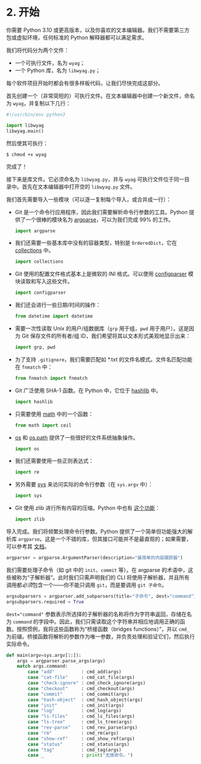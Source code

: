 # 2. 开始

你需要 Python 3.10 或更高版本，以及你喜欢的文本编辑器。我们不需要第三方包或虚拟环境，任何标准的 Python 解释器都可以满足需求。

我们将代码分为两个文件：

- 一个可执行文件，名为 `wyag`；
- 一个 Python 库，名为 `libwyag.py`；

每个软件项目开始时都会有很多样板代码，让我们尽快完成这部分。

首先创建一个（非常简短的）可执行文件。在文本编辑器中创建一个新文件，命名为 `wyag`，并复制以下几行：

```python
#!/usr/bin/env python3

import libwyag
libwyag.main()
```

然后使其可执行：

``` shell
$ chmod +x wyag
```

完成了！

接下来是库文件。它必须命名为 `libwyag.py`，并与 `wyag` 可执行文件位于同一目录中。首先在文本编辑器中打开空的 `libwyag.py` 文件。

我们首先需要导入一些模块（可以逐一复制每个导入，或合并成一行）：

- Git 是一个命令行应用程序，因此我们需要解析命令行参数的工具。Python 提供了一个很棒的模块名为 [argparse](https://docs.python.org/zh-cn/3/library/argparse.html)，可以为我们完成 99% 的工作。

    ```python
    import argparse
    ```

- 我们还需要一些基本库中没有的容器类型，特别是 `OrderedDict`，它在 [collections](https://docs.python.org/zh-cn/3/library/collections.html#collections.OrderedDict) 中。

    ```python
    import collections
    ```

- Git 使用的配置文件格式基本上是微软的 INI 格式。可以使用 [configparser](https://docs.python.org/zh-cn/3/library/configparser.html) 模块读取和写入这些文件。

    ```python
    import configparser
    ```

- 我们还会进行一些日期/时间的操作：

    ```python
    from datetime import datetime
    ```

- 需要一次性读取 Unix 的用户/组数据库（`grp` 用于组，`pwd` 用于用户）。这是因为 Git 保存文件的所有者/组 ID，我们希望将其以文本形式美观地显示出来：

    ```python
    import grp, pwd
    ```

- 为了支持 `.gitignore`，我们需要匹配如 \*.txt 的文件名模式。文件名匹配功能在 `fnmatch` 中：

    ```python
    from fnmatch import fnmatch
    ```

- Git 广泛使用 SHA-1 函数。在 Python 中，它位于 [hashlib](https://docs.python.org/zh-cn/3/library/hashlib.html) 中。

    ```python
    import hashlib
    ```

- 只需要使用 [math](https://docs.python.org/zh-cn/3/library/math.html) 中的一个函数：

    ```python
    from math import ceil
    ```

- [os](https://docs.python.org/zh-cn/3/library/os.html) 和 [os.path](https://docs.python.org/zh-cn/3/library/os.path.html) 提供了一些很好的文件系统抽象操作。

    ```python
    import os
    ```

- 我们还需要使用一些正则表达式：

    ```python
    import re
    ```

- 另外需要 [sys](https://docs.python.org/zh-cn/3/library/sys.html) 来访问实际的命令行参数（在 `sys.argv` 中）：

    ```python
    import sys
    ```

- Git 使用 zlib 进行所有内容的压缩。Python 中也有 [这个功能](https://docs.python.org/zh-cn/3/library/zlib.html)：

    ```python
    import zlib
    ```

导入完成。我们将频繁处理命令行参数。Python 提供了一个简单但功能强大的解析库 `argparse`。这是一个不错的库，但其接口可能并不是最直观的；如果需要，可以参考其 [文档](https://docs.python.org/zh-cn/3/library/argparse.html)。

```python
argparser = argparse.ArgumentParser(description="最简单的内容跟踪器")
```

我们需要处理子命令（如 git 中的 `init`、`commit` 等）。在 argparse 的术语中，这些被称为“子解析器”。此时我们只需声明我们的 CLI 将使用子解析器，并且所有调用都*必须*包含一个——你不能只调用 `git`，而是要调用 `git 子命令`。

```python
argsubparsers = argparser.add_subparsers(title="子命令", dest="command")
argsubparsers.required = True
```

`dest="command"` 参数表示所选择的子解析器的名称将作为字符串返回，存储在名为 `command` 的字段中。因此，我们只需读取这个字符串并相应地调用正确的函数。按照惯例，我将这些函数称为“桥接函数（bridges functions）”，并以 `cmd_` 为前缀。桥接函数将解析的参数作为唯一参数，并负责处理和验证它们，然后执行实际命令。

```python
def main(argv=sys.argv[1:]):
    args = argparser.parse_args(argv)
    match args.command:
        case "add"          : cmd_add(args)
        case "cat-file"     : cmd_cat_file(args)
        case "check-ignore" : cmd_check_ignore(args)
        case "checkout"     : cmd_checkout(args)
        case "commit"       : cmd_commit(args)
        case "hash-object"  : cmd_hash_object(args)
        case "init"         : cmd_init(args)
        case "log"          : cmd_log(args)
        case "ls-files"     : cmd_ls_files(args)
        case "ls-tree"      : cmd_ls_tree(args)
        case "rev-parse"    : cmd_rev_parse(args)
        case "rm"           : cmd_rm(args)
        case "show-ref"     : cmd_show_ref(args)
        case "status"       : cmd_status(args)
        case "tag"          : cmd_tag(args)
        case _              : print("无效命令。")
```
